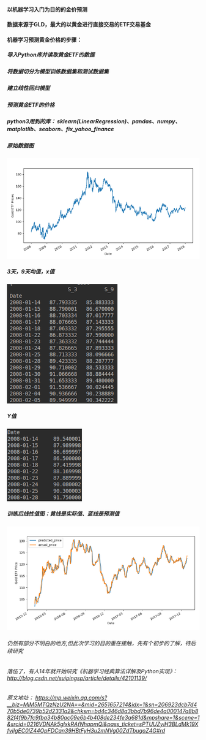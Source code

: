#### 以机器学习入门为目的的金价预测

#### 数据来源于GLD，最大的以黄金进行直接交易的ETF交易基金

#### 机器学习预测黄金价格的步骤：
##### 导入Python库并读取黄金ETF的数据
##### 将数据切分为模型训练数据集和测试数据集
##### 建立线性回归模型
##### 预测黄金ETF的价格

##### python3用到的库： sklearn(LinearRegression)、pandas、numpy、matplotlib、seaborn、fix_yahoo_finance

##### 原始数据图
![](https://github.com/xzshedon/data_analysis/blob/master/03_study/gold_price_prediction/pic/source.png)
##### 3天，9天均值，x值
![](https://github.com/xzshedon/data_analysis/blob/master/03_study/gold_price_prediction/pic/s3_s9_avg.png)
##### Y值
![](https://github.com/xzshedon/data_analysis/blob/master/03_study/gold_price_prediction/pic/y.png)
##### 训练后线性值图：黄线是实际值、蓝线是预测值
![](https://github.com/xzshedon/data_analysis/blob/master/03_study/gold_price_prediction/pic/linear.png )





###### 仍然有部分不明白的地方,但此次学习的目的重在接触，先有个初步的了解，待后续研究
###### 落伍了，有人14年就开始研究《机器学习经典算法详解及Python实现》：http://blog.csdn.net/suipingsp/article/details/42101139/ 
###### 原文地址： https://mp.weixin.qq.com/s?__biz=MjM5MTQzNzU2NA==&mid=2651657214&idx=1&sn=206923dcb7d470b5de0739b52d2331a2&chksm=bd4c346d8a3bbd7b96de4a000147a8b882f4f9b7fc9fba34b80ac09e6b4b408de234fe3a681d&mpshare=1&scene=1&srcid=0216VDNAk5glxkRAfNhqpmQi&pass_ticket=sPTUUZyiH3BLdMk19XfvjIgEC0lZ44OpFDCan39HBtFyH3u2mNVg00ZdTbugoZ4G#rd